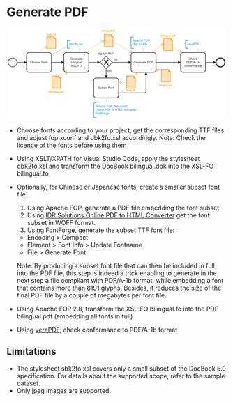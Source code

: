 # Generate PDF

![Generate a PDF file from a DocBook file using XSL-FO and Apache FOP](generatePDF.png)
- Choose fonts according to your project, get the corresponding TTF files and adjust fop.xconf and dbk2fo.xsl accordingly.
Note: Check the licence of the fonts before using them
- Using XSLT/XPATH for Visual Studio Code, apply the stylesheet dbk2fo.xsl and transform the DocBook bilingual.dbk into the XSL-FO bilingual.fo
- Optionally, for Chinese or Japanese fonts, create a smaller subset font file:
  1. Using Apache FOP, generate a PDF file embedding the font subset.
  2. Using [IDR Solutions Online PDF to HTML Converter](https://www.idrsolutions.com/online-pdf-to-html5-converter) get the font subset in WOFF format.
  3. Using FontForge, generate the subset TTF font file:
    - Encoding > Compact
    - Element > Font Info > Update Fontname
    - File > Generate Font

  Note: By producing a subset font file that can then be included in full into the PDF file, this step is indeed a trick enabling to generate in the next step a file compliant with PDF/A-1b format, while embedding a font that contains more than 8191 glyphs. Besides, it reduces the size of the final PDF file by a couple of megabytes per font file.
- Using Apache FOP 2.8, transform the XSL-FO bilingual.fo into the PDF bilingual.pdf (embedding all fonts in full)
- Using [veraPDF](https://verapdf.org/), check conformance to PDF/A-1b format

## Limitations
- The stylesheet sbk2fo.xsl covers only a small subset of the DocBook 5.0 specification. For details about the supported scope, refer to the sample dataset.
- Only jpeg images are supported.
